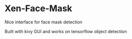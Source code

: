 # Xen-Face-Mask
Nice interface for face mask detection

Built with kivy GUI
and works on tensorflow object detection 

